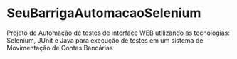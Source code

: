 # SeuBarrigaAutomacaoSelenium
Projeto de Automação de testes de interface WEB utilizando as tecnologias: Selenium, JUnit e Java para execução de testes em um sistema de Movimentação de Contas Bancárias
